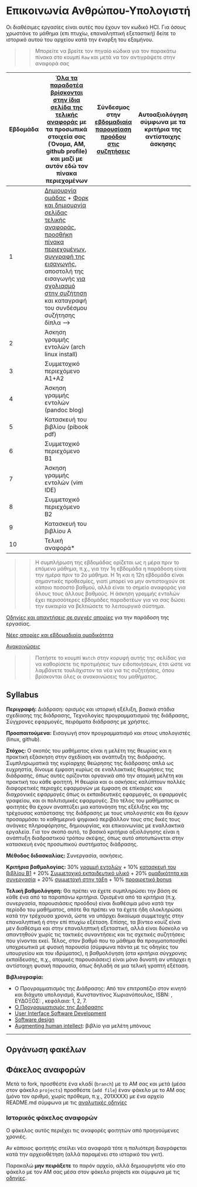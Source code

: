 # Επικοινωνία Ανθρώπου-Υπολογιστή

Οι διαθέσιμες εργασίες είναι αυτές που έχουν τον κωδικό HCI. Για όσους χρωστάνε το μάθημα (επι πτυχίω, επαναληπτική εξεταστική) δείτε το ιστορικό αυτού του αρχείου κατά την έναρξη του εξαμήνου.

>> Μπορείτε να βρείτε τον πηγαίο κώδικα για τον παρακάτω πίνακα στο κουμπί `Raw` και μετά να τον αντιγράψετε στην αναφορά σας

| Εβδομάδα | [Όλα τα παραδοτέα βρίσκονται στην ίδια σελίδα της τελικής αναφοράς](https://courses-ionio.github.io/help/deliverables/) με τα προσωπικά στοιχεία σας (Όνομα, ΑΜ, github profile) και μαζί με αυτόν εδώ τον πίνακα περιεχομένων | Σύνδεσμος στην [εβδομαδιαία παρουσίαση προόδου στις συζητήσεις](https://github.com/courses-ionio/help/discussions/categories/show-and-tell) | Αυτοαξιολόγηση σύμφωνα με τα κριτήρια της αντίστοιχης άσκησης |
| --- | --- | --- | --- |
| 1 |  [Δημιουργία ομάδας](https://github.com/courses-ionio/hci/discussions/1794) + [Φορκ και δημιουργία σελίδας τελικής αναφοράς](https://courses-ionio.github.io/help/guide/), [προσθήκη πίνακα περιεχομένων](https://raw.githubusercontent.com/courses-ionio/hci/master/README.md), [συγγραφή της εισαγωγής](https://courses-ionio.github.io/help/intro/), αποστολή της εισαγωγής [για σχολιασμό στην συζήτηση](https://github.com/courses-ionio/help/discussions/categories/show-and-tell) και καταγραφή του συνδέσμου συζήτησης δίπλα --> | | |
| 2 | Άσκηση γραμμής εντολών (arch linux install) | | |
| 3 | Συμμετοχικό περιεχόμενο A1+A2 | | |
| 4 | Άσκηση γραμμής εντολών (pandoc blog) | | |
| 5 | Κατασκευή του βιβλίου (pibook pdf) | | |
| 6 | Συμμετοχικό περιεχόμενο B1 | | |
| 7 | Άσκηση γραμμής εντολών (vim IDE) | | |
| 8 | Συμμετοχικό περιεχόμενο B2 | | |
| 9 | Κατασκευή του βιβλίου A | | |
| 10 | Τελική αναφορά* | | |

>> Η συμπλήρωση της εβδομάδας ορίζεται ως η μέρα πριν το επόμενο μάθημα, π.χ., για την 1η εβδομάδα η παράδοση είναι την ημέρα πριν το 2ο μάθημα. Η 1η και η 12η εβδομάδα είναι σημαντικές προθεσμίες, γιατί μπορεί να μην αντιστοιχούν σε κάποιο ποσοστό βαθμού, αλλά είναι το σημείο αναφοράς για όλους τους άλλους βαθμούς. Η άσκηση γραμμής εντολών έχει περισσότερες εβδομάδες παραδοτέων για να σας δώσει την ευκαιρία να βελτιώσετε το λειτουργικό σύστημα.

[Οδηγίες και απαντήσεις σε συχνές απορίες](https://courses-ionio.github.io/help/) για την παράδοση της εργασίας.

[Νέες απορίες και εβδομαδιαία ομαδικότητα](https://github.com/courses-ionio/help/discussions)

[Ανακοινώσεις](https://github.com/courses-ionio/hci/discussions)

>> Πατήστε το κουμπί `Watch` στην κορυφή αυτής της σελίδας για να καθορίσετε τις προτιμήσεις των ειδοποιήσεων, έτσι ώστε να λαμβάνετε τουλάχιστον τα νέα για τις συζητήσεις, όπου βρίσκονται όλες οι ανακοινώσεις του μαθήματος.

## Syllabus

**Περιγραφή:** Διάδραση: ορισμός και ιστορική εξέλιξη, βασικά στάδια σχεδίασης της διάδρασης, Τεχνολογίες προγραμματισμού της διάδρασης, Σύγχρονες εφαρμογές, πειράματα διάδρασης με χρήστες.

**Προαπαιτούμενα:** Εισαγωγή στον προγραμματισμό και στους υπολογιστές (linux, github).

**Στόχος:** Ο σκοπός του μαθήματος είναι η μελέτη της θεωρίας και η πρακτική εξάσκηση στην σχεδίαση και ανάπτυξη της διάδρασης. Συμπληρωματικά της κυρίαρχης θεώρησης της διάδρασης απλά ως ευχρηστία, δίνουμε έμφαση κυρίως σε εναλλακτικές θεωρήσεις της διάδρασης, όπως αυτές ορίζονται οργανικά από την ατομική μελέτη και πρακτική του κάθε φοιτητή. Η θεωρία και οι ασκήσεις καλύπτουν πολλές διαφορετικές περιοχές εφαρμογών με έμφαση σε επίκαιρες και διαχρονικές εφαρμογές όπως οι εκπαιδευτικές εφαρμογές, οι εφαρμογές γραφείου, και οι πολιτισμικές εφαρμογές. Στο τέλος του μαθήματος οι φοιτητές θα έχουν αναπτύξει μια κατανόηση της εξέλιξης και της τρέχουσας κατάστασης της διάδρασης με τους υπολογιστές και θα έχουν προσαρμόσει το καθημερινό ψηφιακό περιβάλλον τους στις δικές τους ανάγκες πληροφόρησης, δημιουργίας, και επικοινωνίας με εναλλακτικά εργαλεία. Για τον σκοπό αυτό, το βασικό κριτήριο αξιολόγησης είναι η ανάπτυξη διαδραστικού τρόπου σκέψης, όπως αυτό αποτυπώνεται στην κατασκευή ενός προσωπικού συστήματος διάδρασης.

**Μέθοδος διδασκαλίας:** Συνεργασία, ασκήσεις.

**Κριτήρια βαθμολογίας:** 30% [γραμμή εντολών](https://courses-ionio.github.io/help/cli/) + 10% [κατασκευή του βιβλίου B1](https://courses-ionio.github.io/help/book) + 20% [Συμμετοχικό εκπαιδευτικό υλικό](https://courses-ionio.github.io/help/social) + 20% [ομαδικότητα και συνεργασία](https://courses-ionio.github.io/help/teamwork/) + 20% [συμμετοχή στην τάξη](https://courses-ionio.github.io/help/classroom/) + 10% [προαιρετικό bonus](https://courses-ionio.github.io/help/bonus/)

**Τελική βαθμολόγηση:** Θα πρέπει να έχετε συμπληρώσει την βάση σε κάθε ένα από τα παραπάνω κριτήρια. Ορισμένα από τα κριτήρια (π.χ. συνεργασία, παρουσιάσεις προόδου) είναι διαθέσιμα μόνο κατά την περίοδο του μαθήματος, οπότε θα πρέπει να τα έχετε ήδη ολοκληρώσει κατά την τρέχουσα χρονιά, ώστε να υπάρχει δικαίωμα συμμετοχής στην επαναληπτική ή στην επί πτυχίω εξέταση. Επίσης, τα βίντεο κουϊζ είναι μεν διαθέσιμα και στην επαναληπτική εξεταστική, αλλά είναι δύσκολο να απαντηθούν χωρίς τις τακτικές συναντήσεις και τις σχετικές συζητήσεις που γίνονται εκεί. Τέλος, στον βαθμό που το μάθημα θα πραγματοποιηθεί υποχρεωτικά με φυσική παρουσία (σύμφωνα πάντα με τις οδηγίες του υπουργείου και του ιδρύματος), η βαθμολόγηση (στα κριτήρια σύγχρονης εκπαίδευσης, π.χ., ατομικές παρουσιάσεις) είναι μόνο δυνατή αν υπάρχει η αντίστοιχη φυσική παρουσία, όπως δηλαδή σε μια τελική γραπτή εξέταση. 

**Βιβλιογραφία:** 

* Ο Προγραμματισμός της Διάδρασης: Από τον επιτραπέζιο στον κινητό και διάχυτο υπολογισμό, Κωνσταντίνος Χωριανόπουλος, ISBN: , ΕΥΔΟΞΟΣ: , κεφάλαια: 1, 2, 7.
* [Ο Προγραμματισμός της Διάδρασης](https://pibook.epidro.me)
* [User Interface Software Development](http://faculty.washington.edu/ajko/books/uist/)
* [Software design](http://worrydream.com/MagicInk/)
* [Augmenting human intellect](https://apps.dtic.mil/sti/pdfs/AD0289565.pdf): βιβλίο για μελέτη μπόνους

---

##  Οργάνωση φακέλων

## Φάκελος αναφορών

Μετά το fork, προσθέστε ένα κλαδί (`branch`) με το ΑΜ σας και μετά (μέσα στον φάκελο `projects`) προσθέστε (`add file`) έναν φάκελο με το ΑΜ σας (μόνο τον αριθμό, χωρίς πρόθεμα, π.χ., 201XXXX) με ένα αρχείο README.md σύμφωνα με τις [αναλυτικές οδηγίες](https://courses-ionio.github.io/help/guide/)

### Ιστορικός φάκελος αναφορών

Ο φάκελος αυτός περιέχει τις αναφορές φοιτητών από προηγούμενες χρονιές.

Αν κάποιος φοιτητής στείλει νέα αναφορά τότε η παλιότερη διαγράφεται κατά την αρχειοθέτηση (αλλά παραμένει στο ιστορικό του γκιτ).

Παρακαλώ **μην πειράξετε** το παρόν αρχείο, αλλά δημιουργήστε νέο στο φάκελο με τον ΑΜ σας μέσα στον φάκελο projects και σύμφωνα με τις [οδηγίες](https://courses-ionio.github.io/help/guide/).
